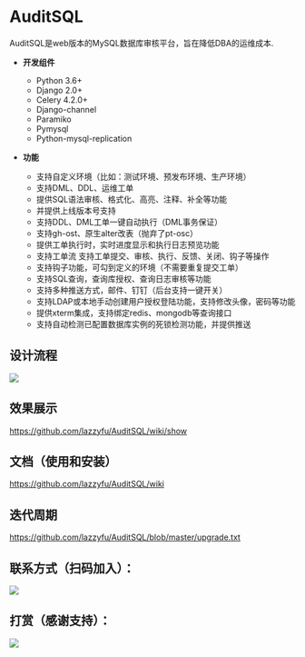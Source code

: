 # AuditSQL

AuditSQL是web版本的MySQL数据库审核平台，旨在降低DBA的运维成本.

- __开发组件__
   - Python 3.6+
   - Django 2.0+
   - Celery 4.2.0+
   - Django-channel
   - Paramiko
   - Pymysql
   - Python-mysql-replication

- __功能__
   - 支持自定义环境（比如：测试环境、预发布环境、生产环境）
   - 支持DML、DDL、运维工单
   - 提供SQL语法审核、格式化、高亮、注释、补全等功能
   - 并提供上线版本号支持
   - 支持DDL、DML工单一键自动执行（DML事务保证）
   - 支持gh-ost、原生alter改表（抛弃了pt-osc）
   - 提供工单执行时，实时进度显示和执行日志预览功能
   - 支持工单流 支持工单提交、审核、执行、反馈、关闭、钩子等操作
   - 支持钩子功能，可勾到定义的环境（不需要重复提交工单）
   - 支持SQL查询，查询库授权、查询日志审核等功能
   - 支持多种推送方式，邮件、钉钉（后台支持一键开关）
   - 支持LDAP或本地手动创建用户授权登陆功能，支持修改头像，密码等功能
   - 提供xterm集成，支持绑定redis、mongodb等查询接口
   - 支持自动检测已配置数据库实例的死锁检测功能，并提供推送

## 设计流程

![](https://github.com/lazzyfu/AuditSQL/blob/master/media/png/design.png)

## 效果展示
https://github.com/lazzyfu/AuditSQL/wiki/show

## 文档（使用和安装）
https://github.com/lazzyfu/AuditSQL/wiki

## 迭代周期
https://github.com/lazzyfu/AuditSQL/blob/master/upgrade.txt

## 联系方式（扫码加入）：

![](https://github.com/lazzyfu/AuditSQL/blob/master/media/png/ql.png)

## 打赏（感谢支持）：

![](https://github.com/lazzyfu/AuditSQL/blob/master/media/png/ds.png)